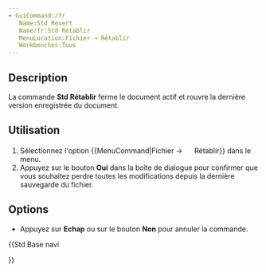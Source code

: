 ```yaml
---
- GuiCommand:/fr
   Name:Std Revert
   Name/fr:Std Rétablir
   MenuLocation:Fichier → Rétablir
   Workbenches:Tous
---
```


## Description

La commande **Std Rétablir** ferme le document actif et rouvre la dernière version enregistrée du document.

## Utilisation

1.  Sélectionnez l\'option {{MenuCommand|Fichier → <img src="images/Std_Revert.svg" width=16px> Rétablir}} dans le menu.
2.  Appuyez sur le bouton **Oui** dans la boîte de dialogue pour confirmer que vous souhaitez perdre toutes les modifications depuis la dernière sauvegarde du fichier.

## Options

-   Appuyez sur **Echap** ou sur le bouton **Non** pour annuler la commande.





{{Std Base navi

}}  
